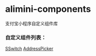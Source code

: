 # alimini-components
支付宝小程序自定义组件库
    
### 自定义组件列表：     

[SSwitch](https://github.com/xiaoshengxianjun/alimini-components/tree/master/components/SSwitch) 
[AddressPicker](https://github.com/xiaoshengxianjun/alimini-components/tree/master/components/AddressPicker) 
